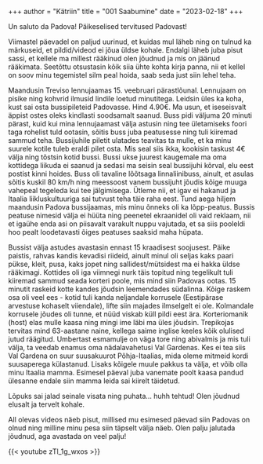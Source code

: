 +++
author = "Kätriin"
title = "001 Saabumine"
date = "2023-02-18"
+++

Un saluto da Padova! Päikeselised tervitused Padovast! 

Viimastel päevadel on paljud uurinud, et kuidas mul läheb ning on tulnud ka märkuseid, et pildid/videod ei jõua üldse kohale. Endalgi läheb juba pisut sassi, et kellele ma millest rääkinud olen jõudnud ja mis on jäänud rääkimata. Seetõttu otsustasin kõik siia ühte kohta kirja panna, nii et kellel on soov minu tegemistel silm peal hoida, saab seda just siin lehel teha.

Maandusin Treviso lennujaamas 15. veebruari pärastlõunal. Lennujaam on pisike ning kohvrid ilmusid lindile loetud minutitega. Leidsin üles ka koha, kust sai osta bussipileteid Padovasse. Hind 4.90€. Ma usun, et iseseisvalt äppist ostes oleks kindlasti soodsamalt saanud. Buss pidi väljuma 20 minuti pärast, kuid kui mina lennujaamast välja astusin ning tee ületamiseks foori taga rohelist tuld ootasin, sõitis buss juba peatusesse ning tuli kiiremad sammud teha. Bussijuhile piletit ulatades teavitas ta mulle, et ka minu suurele kotile tuleb eraldi pilet osta. Mis seal siis ikka, kookisin taskust 4€ välja ning tõstsin kotid bussi. Bussi ukse juurest kaugemale ma oma kottidega liikuda ei saanud ja sedasi ma seisin seal bussijuhi kõrval, elu eest postist kinni hoides. Buss oli tavaline lõõtsaga linnaliinibuss, ainult, et asulas sõitis kuskil 80 km/h ning meessoost vanem bussijuht jõudis kõige muuga vahepeal tegeleda kui tee jälgimisega. Ütleme nii, et igav ei hakanud ja Itaalia liikluskultuuriga sai tutvust teha täie raha eest. Tund aega hiljem maandusin Padova bussijaamas, mis minu õnneks oli ka lõpp-peatus. Bussis peatuse nimesid välja ei hüüta ning peenetel ekraanidel oli vaid reklaam, nii et igaühe enda asi on piisavalt varakult nuppu vajutada, et sa siis pooleldi hoo pealt loodetavasti õiges peatuses saaksid maha hüpata.

Bussist välja astudes avastasin ennast 15 kraadisest soojusest. Päike paistis, rahvas kandis kevadisi riideid, ainult minul oli seljas kaks paari pükse, kleit, pusa, kaks jopet ning sallidest/mütsidest ma ei hakka üldse rääkimagi. Kottides oli iga viimnegi nurk täis topitud ning tegelikult tuli kiiremad sammud seada korteri poole, mis mind siin Padovas ootas. 15 minutit raskeid kotte kandes jõudsin leemendades südalinna. Kõige raskem osa oli veel ees - kotid tuli kanda neljandale korrusele (Eestipärase arvestuse kohaselt viiendale), lifte siin majades ilmselgelt ei ole. Kolmandale korrusele jõudes oli tunne, et nüüd viskab küll pildi eest ära. Korteriomanik (host) elas mulle kaasa ning mingi ime läbi ma üles jõudsin. Trepikojas tervitas mind 63-aastane naine, kellega saime inglise keeles kõik olulised jutud räägitud. Umbertast esmamulje on väga tore ning abivalmis ja mis tuli välja, ta veedab enamus oma nädalavahetusi Val Gardenas. Kes ei tea siis Val Gardena on suur suusakuurot Põhja-Itaalias, mida oleme mitmeid kordi suusaperega külastanud. Lisaks kõigele muule pakkus ta välja, et võib olla minu Itaalia mamma. Esimesel päeval juba vanemate poolt kaasa pandud ülesanne endale siin mamma leida sai kiirelt täidetud. 

Lõpuks sai jalad seinale visata ning puhata… huhh tehtud! Olen jõudnud elusalt ja tervelt kohale.

All olevas videos näeb pisut, millised mu esimesed päevad siin Padovas on olnud ning milline minu pesa siin täpselt välja näeb. Olen palju jalutada jõudnud, aga avastada on veel palju!

{{< youtube zTl_1g_wxos >}}
